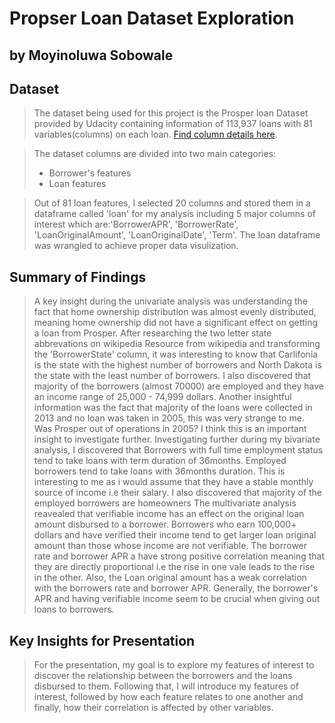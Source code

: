 # Propser Loan Dataset Exploration
## by Moyinoluwa Sobowale

## Dataset
> The dataset being used for this project is the Prosper loan Dataset provided by Udacity containing information of 113,937 loans with 81 variables(columns) on each loan. [Find column details here](https://docs.google.com/spreadsheets/d/1gDyi_L4UvIrLTEC6Wri5nbaMmkGmLQBk-Yx3z0XDEtI/edit#gid=0).

> The dataset columns are divided into two main categories:
>- Borrower's features
>- Loan features

> Out of 81 loan features, I selected 20 columns and stored them in a dataframe called 'loan' for my analysis including 5 major columns of interest which are:'BorrowerAPR', 'BorrowerRate', 'LoanOriginalAmount', 'LoanOriginalDate', 'Term'.
> The loan dataframe was wrangled to achieve proper data visulization.


## Summary of Findings

> A key insight during the univariate analysis was understanding the fact that home ownership distribution was almost evenly distributed, meaning home ownership did not have a significant effect on getting a loan from Prosper. After researching the two letter state abbrevations on wikipedia Resource from wikipedia and transforming the 'BorrowerState' column, it was interesting to know that Carlifonia is the state with the highest number of borrowers and North Dakota is the state with the least number of borrowers. I also discovered that majority of the borrowers (almost 70000) are employed and they have an income range of 25,000 - 74,999 dollars. Another insightful information was the fact that majority of the loans were collected in 2013 and no loan was taken in 2005, this was very strange to me. Was Prosper out of operations in 2005? I think this is an important insight to investigate further.
> Investigating further during my bivariate analysis, I discovered that Borrowers with full time employment status tend to take loans with term duration of 36months. Employed borrowers tend to take loans with 36months duration. This is interesting to me as i would assume that they have a stable monthly source of income i.e their salary. I also discovered that majority of the employed borrowers are homeowners
> The multivariate analysis reavealed that verifiable income has an effect on the original loan amount disbursed to a borrower. Borrowers who earn 100,000+ dollars and have verified their income tend to get larger loan original amount than those whose income are not verifiable. The borrower rate and borrower APR a have strong positive correlation meaning that they are directly proportional i.e the rise in one vale leads to the rise in the other. Also, the Loan original amount has a weak correlation with the borrowers rate and borrower APR.
> Generally, the borrower's APR and having verifiable income seem to be crucial when giving out loans to borrowers.


## Key Insights for Presentation

> For the presentation, my goal is to explore my features of interest to discover the relationship between the borrowers and the loans disbursed to them. Following that, I will introduce my features of interest, followed by how each feature relates to one another and finally, how their correlation is affected by other variables. 